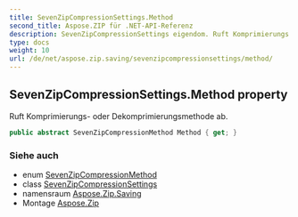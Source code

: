 ```yaml
---
title: SevenZipCompressionSettings.Method
second_title: Aspose.ZIP für .NET-API-Referenz
description: SevenZipCompressionSettings eigendom. Ruft Komprimierungs oder Dekomprimierungsmethode ab.
type: docs
weight: 10
url: /de/net/aspose.zip.saving/sevenzipcompressionsettings/method/
---
```

## SevenZipCompressionSettings.Method property

Ruft Komprimierungs- oder Dekomprimierungsmethode ab.

```csharp
public abstract SevenZipCompressionMethod Method { get; }
```

### Siehe auch

* enum [SevenZipCompressionMethod](../../sevenzipcompressionmethod/)
* class [SevenZipCompressionSettings](../)
* namensraum [Aspose.Zip.Saving](../../sevenzipcompressionsettings/)
* Montage [Aspose.Zip](../../../)



